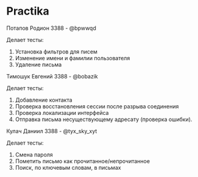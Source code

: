 # Practika

Потапов Родион 3388 - @bpwwqd

Делает тесты:
1. Установка фильтров для писем
2. Изменение имени и фамилии пользователя
3. Удаление письма



Тимошук Евгений 3388 - @bobazik

Делает тесты:
1. Добавление контакта
2. Проверка восстановления сессии после разрыва соединения
3. Проверка локализации интерфейса
4. Отправка письма несуществующему адресату (проверка ошибки).



Кулач Даниил 3388 - @tyx_sky_xyt

Делает тесты:
1. Смена пароля
2. Пометить письмо как прочитанное/непрочитанное
3. Поиск, по ключевым словам, в письмах
